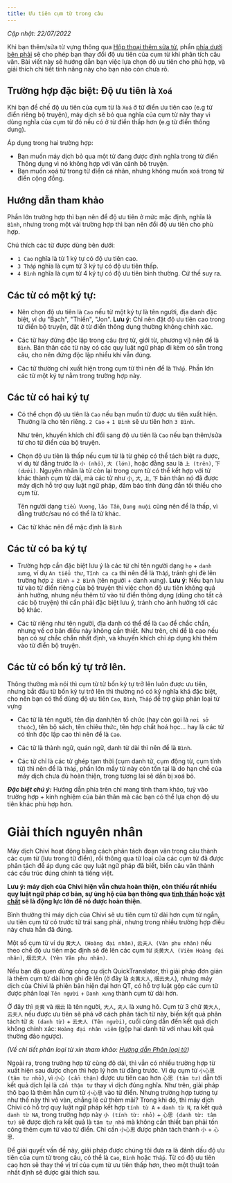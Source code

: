 ```yaml
---
title: Ưu tiên cụm từ trong câu
---
```


<p><em>Cập nhật: 22/07/2022</em></p>

Khi bạn thêm/sửa từ vựng thông qua [Hộp thoại thêm sửa từ](/guide/tu-vung/them-sua-tu), phần <a href="/imgs/uu-tien-cum-tu.png" rel="external">phía dưới bên phải</a> sẽ cho phép bạn thay đổi độ ưu tiên của cụm từ khi phân tích câu văn. Bài viết này sẽ hướng dẫn bạn việc lựa chọn độ ưu tiên cho phù hợp, và giải thích chi tiết tính năng này cho bạn nào còn chưa rõ.

## Trường hợp đặc biệt: Độ ưu tiên là `Xoá`

Khi bạn để chế độ ưu tiên của cụm từ là `Xoá` ở từ điển ưu tiên cao (e.g từ điển riêng bộ truyện), máy dịch sẽ bỏ qua nghĩa của cụm từ này thay vì dùng nghĩa của cụm từ đó nếu có ở từ điển thấp hơn (e.g từ điển thông dụng).

Áp dụng trong hai trường hợp:

- Bạn muốn máy dịch bỏ qua một từ đang được định nghĩa trong từ điển Thông dụng vì nó không hợp với văn cảnh bộ truyện.
- Bạn muốn xoá từ trong từ điển cá nhân, nhưng không muốn xoá trong từ điển cộng đồng.

## Hướng dẫn tham khảo

Phần lớn trường hợp thì bạn nên để độ ưu tiên ở mức mặc định, nghĩa là `Bình`, nhưng trong một vài trường hợp thì bạn nên đổi độ ưu tiên cho phù hợp.

Chú thích các từ được dùng bên dưới:

- `1 Cao` nghĩa là từ 1 ký tự có độ ưu tiên cao.
- `3 Thấp` nghĩa là cụm từ 3 ký tự có độ ưu tiên thấp.
- `4 Bình` nghĩa là cụm từ 4 ký tự có độ ưu tiên bình thường.
  Cứ thế suy ra.

## Các từ có một ký tự:

- Nên chọn độ ưu tiên là `Cao` nếu từ một ký tự là tên người, địa danh đặc biệt, ví dụ "Bạch", "Thiến", "Jon".
  **Lưu ý**: Chỉ nên đặt độ ưu tiên cao trong từ điển bộ truyện, đặt ở từ điển thông dụng thường không chính xác.

- Các từ hay đứng độc lập trong câu (trợ từ, giới từ, phương vị) nên để là `Bình`. Bản thân các từ này có các quy luật ngữ pháp đi kèm có sẵn trong câu, cho nên đứng độc lập nhiều khi vẫn đúng.

- Các từ thường chỉ xuất hiện trong cụm từ thì nên để là `Thấp`. Phần lớn các từ một ký tự nằm trong trường hợp này.

## Các từ có hai ký tự

- Có thể chọn độ ưu tiên là `Cao` nếu bạn muốn từ được ưu tiên xuất hiện. Thường là cho tên riêng.
  `2 Cao` + `1 Bình` sẽ ưu tiên hơn `3 Bình`.

  Như trên, khuyến khích chỉ đổi sang độ ưu tiên là `Cao` nếu bạn thêm/sửa từ cho từ điển của bộ truyện.

- Chọn độ ưu tiên là thấp nếu cụm từ là từ ghép có thể tách biệt ra được, ví dụ từ đằng trước là `小 (nhỏ)`, `大 (lớn)`, hoặc đằng sau là `上 (trên)`, `下 (dưới)`.
  Nguyên nhân là từ còn lại trong cụm từ có thể kết hợp với từ khác thành cụm từ dài, mà các từ như `小`, `大`, `上`, `下` bản thân nó đã được máy dịch hỗ trợ quy luật ngữ pháp, đảm bảo tính đúng đắn tối thiểu cho cụm từ.

  Tên người dạng `tiểu Vương`, `lão Tần`, `Dung muội` cũng nên để là thấp, vì đằng trước/sau nó có thể là từ khác.

- Các từ khác nên để mặc định là `Bình`

## Các từ có ba ký tự

- Trường hợp cần đặc biệt lưu ý là các từ chỉ tên người dạng `họ` + `danh xưng`, ví dụ `An tiểu thư`, `Tĩnh ca ca` thì nên để là `Thấp`, tránh ghi đè lên trường hợp `2 Bình` + `2 Bình` (tên người + danh xưng).
  **Lưu ý**: Nếu bạn lưu từ vào từ điển riêng của bộ truyện thì việc chọn độ ưu tiên không quá ảnh hưởng, nhưng nếu thêm từ vào từ điển thông dụng (dùng cho tất cả các bộ truyện) thì cần phải đặc biệt lưu ý, tránh cho ảnh hưởng tới các bộ khác.

- Các từ riêng như tên người, địa danh có thể để là `Cao` để chắc chắn, nhưng về cơ bản điều này không cần thiết. Như trên, chỉ để là cao nếu bạn có sự chắc chắn nhất định, và khuyến khích chỉ áp dụng khi thêm vào từ điển bộ truyện.

## Các từ có bốn ký tự trở lên.

Thông thường mà nói thì cụm từ từ bốn ký tự trở lên luôn được ưu tiên, nhưng bắt đầu từ bốn ký tự trở lên thì thường nó có ký nghĩa khá đặc biệt, cho nên bạn có thể dùng độ ưu tiên `Cao`, `Bình`, `Thấp` để trợ giúp phân loại từ vựng

- Các từ là tên người, tên địa danh/tên tổ chức (hay còn gọi là `nơi sở thuộc`), tên bộ sách, tên chiêu thức, tên hợp chất hoá học... hay là các từ có tính độc lập cao thì nên để là `Cao`.

- Các từ là thành ngữ, quán ngữ, danh từ dài thì nên để là `Bình`.

- Các từ chỉ là các từ ghép tạm thời (cụm danh từ, cụm động từ, cụm tính từ) thì nên để là `Thấp`, phần lớn mấy từ này còn tồn tại là do hạn chế của máy dịch chưa đủ hoàn thiện, trong tương lai sẽ dần bị xoá bỏ.

**_Đặc biệt chú ý:_** Hướng dẫn phía trên chỉ mang tính tham khảo, tuỳ vào trường hợp + kinh nghiệm của bản thân mà các bạn có thể lựa chọn độ ưu tiên khác phù hợp hơn.

# Giải thích nguyên nhân

Máy dịch Chivi hoạt động bằng cách phân tách đoạn văn trong câu thành các cụm từ (lưu trong từ điển), rồi thông qua từ loại của các cụm từ đã được phân tách để áp dụng các quy luật ngữ pháp đã biết, biến câu văn thành các cấu trúc đúng chính tả tiếng việt.

**Lưu ý: máy dịch của Chivi hiện vẫn chưa hoàn thiện, còn thiếu rất nhiều quy luật ngữ pháp cơ bản, sự ủng hộ của bạn thông qua [tinh thần](https://discord.gg/mdC3KQH) hoặc [vật chất](/guide/donation) sẽ là động lực lớn để nó được hoàn thiện.**

Bình thường thì máy dịch của Chivi sẽ ưu tiên cụm từ dài hơn cụm từ ngắn, ưu tiên cụm từ có trước từ trái sang phải, nhưng trong nhiều trường hợp điều này chưa hẳn đã đúng.

Một số cụm từ ví dụ `黄大人 (Hoàng đại nhân)`, `云夫人 (Vân phu nhân)` nếu theo chế độ ưu tiên mặc định sẽ đè lên các cụm từ `炎黄大人 (Viêm Hoàng đại nhân)`, `烟云夫人 (Yên Vân phu nhân)`.

Nếu bạn đã quen dùng công cụ dịch QuickTranslator, thì giải pháp đơn giản là thêm cụm từ dài hơn ghi đè lên (ở đây là `炎黄大人`, `烟云夫人`), nhưng máy dịch của Chivi là phiên bản hiện đại hơn QT, có hỗ trợ luật gộp các cụm từ được phân loại `Tên người` + `Danh xưng` thành cụm từ dài hơn.

Ở đây thì `炎黄` và `烟云` là tên người, `大人`, `夫人` là xưng hô. Cụm từ 3 chữ `黄大人`, `云夫人` nếu được ưu tiên sẽ phá vỡ cách phân tách từ này, biến kết quả phân tách từ `炎 (danh từ)` + `云夫人 (Tên người)`, cuối cùng dẫn đến kết quả dịch không chính xác: `Hoàng đại nhân viêm` (gộp hai danh từ với nhau kết quả thường đảo ngược).

_(Về chi tiết phân loại từ xin tham khảo: [Hướng dẫn Phân loại từ](/guide/tu-vung/phan-loai-tu))_

Ngoài ra, trong trường hợp từ cùng độ dài, thì vẫn có nhiều trường hợp từ xuất hiện sau được chọn thì hợp lý hơn từ đằng trước.
Ví dụ cụm từ `小心思 (tâm tư nhỏ)`, vì `小心 (cẩn thận)` được ưu tiên cao hơn `心思 (tâm tư)` dẫn tới kết quả dịch lại là `cẩn thận tư` thay vì dịch đúng nghĩa.
Như trên, giải pháp thô bạo là thêm hẳn cụm từ `小心思` vào từ điển. Nhưng trường hợp tương tự như thế này thì vô vàn, chẳng lẽ cứ thêm mãi?
Trong khi đó, thì máy dịch Chivi có hỗ trợ quy luật ngữ pháp kết hợp `tính từ A` + `danh từ N`, ra kết quả `danh từ NA`, trong trường hợp này `小 (tính từ: nhỏ)` + `心思 (danh từ: tâm tư)` sẽ được dịch ra kết quả là `tâm tư nhỏ` mà không cần thiết bạn phải tốn công thêm cụm từ vào từ điển.
Chỉ cần `小心思` được phân tách thành `小` + `心思`.

Để giải quyết vấn đề này, giải pháp được chúng tôi đưa ra là đánh dấu độ ưu tiên của cụm từ trong câu, có thể là `Cao`, `Bình` hoặc `Thấp`.
Từ có độ ưu tiên cao hơn sẽ thay thế vị trí của cụm từ ưu tiên thấp hơn, theo một thuật toán nhất định sẽ được giải thích sau.
